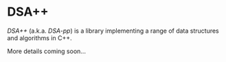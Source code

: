 # DSA++

*DSA++* (a.k.a. *DSA-pp*) is a library implementing a range of data structures and algorithms in C++.

More details coming soon...